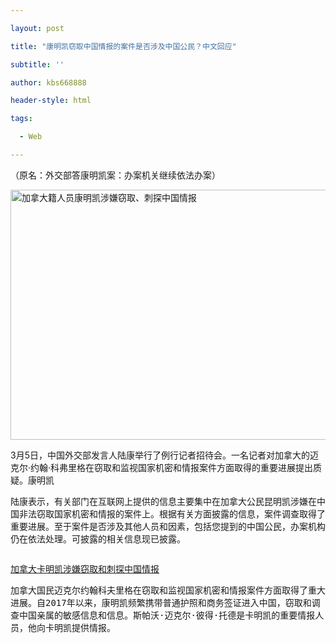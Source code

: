 ```yaml
---

layout: post

title: "康明凯窃取中国情报的案件是否涉及中国公民？中文回应"

subtitle: ''

author: kbs668888

header-style: html

tags:

  - Web

---
```


<div class=post_text id=endText style=border-top:1px solid #ddd;><p class=otitle>（原名：外交部答康明凯案：办案机关继续依法办案）</p><p class=f_center><img alt=加拿大籍人员康明凯涉嫌窃取、刺探中国情报 src=http://cms-bucket.ws.126.net/2019/01/11/3298f96162774b08887950fd64d3f12c.jpg width=600 height=400 style=vertical-align: top; border-width: 0px; border-style: initial; border-; ; ;Microsoft Yahei"; ; text-align: center; margin: 0px auto; display: block;></img></p><p>3月5日，中国外交部发言人陆康举行了例行记者招待会。一名记者对加拿大的迈克尔·约翰·科弗里格在窃取和监视国家机密和情报案件方面取得的重要进展提出质疑。康明凯</p><p>陆康表示，有关部门在互联网上提供的信息主要集中在加拿大公民昆明凯涉嫌在中国非法窃取国家机密和情报的案件上。根据有关方面披露的信息，案件调查取得了重要进展。至于案件是否涉及其他人员和因素，包括您提到的中国公民，办案机构仍在依法处理。可披露的相关信息现已披露。</p><pre datatype=specialtag datavalue=回顾 style=white-space:pre-wrap;display: block;border: 3px solid green; title=回顾><p><a href=https://news.163.com/19/0304/19/E9EQBEJN0001899O.html target=_self urlmacroreplace=false style=line-height: 1;>加拿大卡明凯涉嫌窃取和刺探中国情报</a></p><p>加拿大国民迈克尔约翰科夫里格在窃取和监视国家机密和情报案件方面取得了重大进展。自2017年以来，康明凯频繁携带普通护照和商务签证进入中国，窃取和调查中国亲属的敏感信息和信息。斯帕沃·迈克尔·彼得·托德是卡明凯的重要情报人员，他向卡明凯提供情报。</p></pre><p></p><p><div class=gg200x300><div class=at_item right_ad_item adtype=rightAd requesturl=https://nex.163.com/q?app=7BE0FC82&c=news&l=133&site=netease&affiliate=news&cat=article&type=logo300x250&location=12></div>
